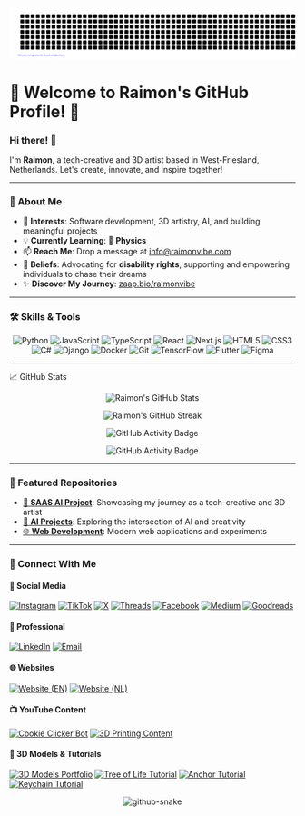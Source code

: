 ![Contribution art](gitartwork.svg)


# 🌟 Welcome to Raimon's GitHub Profile! 🌟

### Hi there! 👋  
I'm **Raimon**, a tech-creative and 3D artist based in West-Friesland, Netherlands. Let's create, innovate, and inspire together!

---

### 🚀 About Me
- 👀 **Interests**: Software development, 3D artistry, AI, and building meaningful projects
- 💡 **Currently Learning**: 🌌 **Physics** 
- 📫 **Reach Me**: Drop a message at [info@raimonvibe.com](mailto:info@raimonvibe.com)
- 💪 **Beliefs**: Advocating for **disability rights**, supporting and empowering individuals to chase their dreams  
- ✨ **Discover My Journey**: [zaap.bio/raimonvibe](https://zaap.bio/raimonvibe)  

---

### 🛠️ Skills & Tools
<p align="center">
  <img src="https://img.shields.io/badge/-Python-3776AB?style=flat-square&logo=python&logoColor=white" alt="Python"/>  
  <img src="https://img.shields.io/badge/-JavaScript-F7DF1E?style=flat-square&logo=javascript&logoColor=black" alt="JavaScript"/>
  <img src="https://img.shields.io/badge/-TypeScript-3178C6?style=flat-square&logo=typescript&logoColor=white" alt="TypeScript"/>
  <img src="https://img.shields.io/badge/-React-61DAFB?style=flat-square&logo=react&logoColor=black" alt="React"/>
  <img src="https://img.shields.io/badge/-Next.js-000000?style=flat-square&logo=next.js&logoColor=white" alt="Next.js"/>
  <img src="https://img.shields.io/badge/-HTML5-E34F26?style=flat-square&logo=html5&logoColor=white" alt="HTML5"/>
  <img src="https://img.shields.io/badge/-CSS3-1572B6?style=flat-square&logo=css3&logoColor=white" alt="CSS3"/>
  <img src="https://img.shields.io/badge/-C%23-239120?style=flat-square&logo=c-sharp&logoColor=white" alt="C#"/>
  <img src="https://img.shields.io/badge/-Django-092E20?style=flat-square&logo=django&logoColor=white" alt="Django"/>
  <img src="https://img.shields.io/badge/-Docker-2496ED?style=flat-square&logo=docker&logoColor=white" alt="Docker"/>
  <img src="https://img.shields.io/badge/-Git-F05032?style=flat-square&logo=git&logoColor=white" alt="Git"/>
  <img src="https://img.shields.io/badge/-TensorFlow-FF6F00?style=flat-square&logo=tensorflow&logoColor=white" alt="TensorFlow"/>
  <img src="https://img.shields.io/badge/-Flutter-02569B?style=flat-square&logo=flutter&logoColor=white" alt="Flutter"/>
  <img src="https://img.shields.io/badge/-Figma-F24E1E?style=flat-square&logo=figma&logoColor=white" alt="Figma"/>
</p>


---

<p align="center"> </p> <p align="center"> </p>
📈 GitHub Stats
<p align="center"> <img src="https://github-readme-stats.vercel.app/api?username=raimonvibe&show_icons=true&theme=radical&include_all_commits=true&count_private=true" alt="Raimon's GitHub Stats"/> </p>

<p align="center">
  <img src="https://streak-stats.demolab.com/?user=raimonvibe&theme=radical" alt="Raimon's GitHub Streak"/>
</p>

<!--
<p align="center">
  <img src="https://streak-stats.demolab.com/?user=raimonvibe&theme=radical" alt="Raimon's GitHub Streak Stats"/>
</p>
-->

<p align="center"> 
  <img src="https://img.shields.io/badge/GitHub%20Activity-%F0%9F%93%8A%2032%20Repos%20%7C%20%F0%9F%91%A5%2021%20Followers%20%7C%2053%20Following%20%7C%20%F0%9F%8C%9F%20Since%20Aug%202016-red?style=for-the-badge&logo=github&logoColor=white" alt="GitHub Activity Badge">
</p>
<p align="center">
  <img src="https://img.shields.io/badge/GitHub%20Activity-%F0%9F%93%8A%2032%20Repos%20%7C%20%F0%9F%91%A5%2031%20Followers%20%7C%2073%20Following%20%7C%20%F0%9F%8C%9F%20Since%20Aug%202016-red?style=for-the-badge&logo=github&logoColor=white" alt="GitHub Activity Badge">
</p>

---

### 🌟 Featured Repositories
- [🎨 **SAAS AI Project**](https://github.com/raimonvibe/saas_code_review): Showcasing my journey as a tech-creative and 3D artist
- [🤖 **AI Projects**](https://github.com/raimonvibe/Simple_DQN_Balancing_Pole_on_Cart): Exploring the intersection of AI and creativity
- [🌐 **Web Development**](https://github.com/raimonvibe/Meadowbrook): Modern web applications and experiments

---


### 🌌 Connect With Me

#### 📱 Social Media
[![Instagram](https://img.shields.io/badge/-Instagram-E4405F?style=for-the-badge&logo=instagram&logoColor=white)](https://instagram.com/raimonvibe)
[![TikTok](https://img.shields.io/badge/-TikTok-000000?style=for-the-badge&logo=tiktok&logoColor=white)](https://tiktok.com/@raimonvibe)
[![X](https://img.shields.io/badge/-X-000000?style=for-the-badge&logo=x&logoColor=white)](https://twitter.com/raimonvibe)
[![Threads](https://img.shields.io/badge/-Threads-000000?style=for-the-badge&logo=threads&logoColor=white)](https://www.threads.net/@raimonvibe)
[![Facebook](https://img.shields.io/badge/-Facebook-1877F2?style=for-the-badge&logo=facebook&logoColor=white)](https://www.facebook.com/profile.php?id=61563450007849)
[![Medium](https://img.shields.io/badge/-Medium-000000?style=for-the-badge&logo=medium&logoColor=white)](https://medium.com/@raimonvibe)
[![Goodreads](https://img.shields.io/badge/-Goodreads-372213?style=for-the-badge&logo=goodreads&logoColor=white)](https://www.goodreads.com/user/show/171733928-raimon-baudoin)

#### 💼 Professional
[![LinkedIn](https://img.shields.io/badge/-LinkedIn-0A66C2?style=for-the-badge&logo=linkedin&logoColor=white)](https://linkedin.com/in/raimonvibe)
[![Email](https://img.shields.io/badge/-Email-EA4335?style=for-the-badge&logo=gmail&logoColor=white)](mailto:info@raimonvibe.com)

#### 🌐 Websites
[![Website (EN)](https://img.shields.io/badge/-Website_(EN)-4285F4?style=for-the-badge&logo=google-chrome&logoColor=white)](https://raimonvibe.com)
[![Website (NL)](https://img.shields.io/badge/-Website_(NL)-4285F4?style=for-the-badge&logo=google-chrome&logoColor=white)](https://raimonvibe.nl)

#### 📺 YouTube Content
[![Cookie Clicker Bot](https://img.shields.io/badge/-Cookie_Clicker_Bot-FF0000?style=for-the-badge&logo=youtube&logoColor=white)](https://www.youtube.com/watch?v=zXNmr61oR9Y)
[![3D Printing Content](https://img.shields.io/badge/-3D_Printing_Content-FF0000?style=for-the-badge&logo=youtube&logoColor=white)](https://www.youtube.com/shorts/k_lV7GHvscM)

#### 🎨 3D Models & Tutorials
[![3D Models Portfolio](https://img.shields.io/badge/-3D_Models_Portfolio-822EF5?style=for-the-badge&logo=threedotjs&logoColor=white)](https://cults3d.com/en/users/raimonvibe/3d-models)
[![Tree of Life Tutorial](https://img.shields.io/badge/-Tree_of_Life_Tutorial-FF0000?style=for-the-badge&logo=youtube&logoColor=white)](https://www.youtube.com/watch?v=N9SBndNrGqk)
[![Anchor Tutorial](https://img.shields.io/badge/-Anchor_Tutorial-FF0000?style=for-the-badge&logo=youtube&logoColor=white)](https://www.youtube.com/watch?v=5IDEyAo9j98)
[![Keychain Tutorial](https://img.shields.io/badge/-Keychain_Tutorial-FF0000?style=for-the-badge&logo=youtube&logoColor=white)](https://www.youtube.com/watch?v=rpAD0FtkL0c)



<div align="center">
  <picture>
    <source media="(prefers-color-scheme: dark)" srcset="https://raw.githubusercontent.com/raimonvibe/raimonvibe/output/github-contribution-grid-snake-dark.svg" />
    <source media="(prefers-color-scheme: light)" srcset="https://raw.githubusercontent.com/raimonvibe/raimonvibe/output/github-contribution-grid-snake.svg" />
    <img alt="github-snake" src="https://raw.githubusercontent.com/raimonvibe/raimonvibe/output/github-contribution-grid-snake.svg" />
  </picture>
</div>
